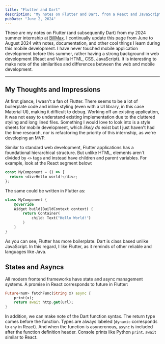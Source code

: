 ```yaml
---
title: "Flutter and Dart"
description: "My notes on Flutter and Dart, from a React and JavaScript background."
pubDate: "June 2, 2024"
---
```


These are my notes on Flutter (and subsequently Dart) from my 2024 summer internship at [BillMax](https://billmax.com). I continually update this page from June to August 2024 with notes, documentation, and other cool things I learn during this mobile development. I have never touched mobile application development before this summer, rather having a strong background in web development (React and Vanilla HTML, CSS, JavaScript). It is interesting to make note of the similarities and differences between the web and mobile development.

<hr>

## My Thoughts and Impressions

At first glance, I wasn't a fan of Flutter. There seems to be a lot of boilerplate code and inline styling (even with a UI library, in this case Material UI), making it difficult to debug. Working off an existing application, it was not easy to understand existing implementation due to the cluttered styling and long lined files. Something I would love to look into is a style sheets for mobile development, which _likely do_ exist but I just haven't had the time research, nor is refactoring the priority of this internship, as we're developing an MVP.

Similar to standard web development, Flutter applications has a foundational hierarchical structure. But unlike HTML, elements aren't divided by `<>` tags and instead have children and parent variables. For example, look at the React segment below:

```javascript
const MyComponent = () => {
  return <div>Hello world!</div>;
};
```

The same could be written in Flutter as:

```dart
class MyComponent {
    @override
    Widget build(BuildContext context) {
        return Container(
            child: Text("Hello World!")
        )
    }
}
```

As you can see, Flutter has more boilerplate. Dart is class based unlike JavaScript. In this regard, I like Flutter, as it reminds of other reliable and languages like Java.

## States and Asyncs

All modern frontend frameworks have state and async management systems. A promise in React corresponds to future in Flutter:

```dart
Future<num> fetchFunc(String x) async {
    print(x);
    return await http.get(url);
}
```

In addition, we can make note of the Dart function syntax. The return type comes before the function. Types are always labeled (`dynamic` corresponds to `any` in React). And when the function is asyncronous, `async` is included after the function definition header. Console prints like Python `print`. `await` similar to React.
